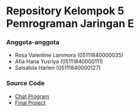 # Repository Kelompok 5 Pemrograman Jaringan E

### Anggota-anggota
- Rosa Valentine Lammora (05111840000035)
- Afia Hana Yusriya (05111840000111)
- Salsabila Harlen (05111840000127)

### Source Code
- [Chat Program](https://github.com/arommal/Pemrograman_Jaringan_E_Kelompok_5/tree/ChatServer)
- [Final Project](https://github.com/arommal/Pemrograman_Jaringan_E_Kelompok_5/tree/FinalProject)